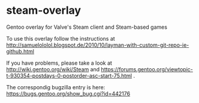 steam-overlay
=============

Gentoo overlay for Valve's Steam client and Steam-based games

To use this overlay follow the instructions at http://samuelololol.blogspot.de/2010/10/layman-with-custom-git-repo-ie-github.html

If you have problems, please take a look at http://wiki.gentoo.org/wiki/Steam and 
https://forums.gentoo.org/viewtopic-t-930354-postdays-0-postorder-asc-start-75.html .

The correspondig bugzilla entry is here: https://bugs.gentoo.org/show_bug.cgi?id=442176


